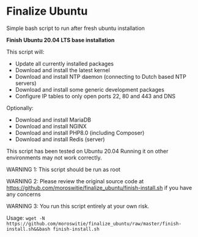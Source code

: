 # Finalize Ubuntu
Simple bash script to run after fresh ubuntu installation

**Finish Ubuntu 20.04 LTS base installation**

This script will:
* Update all currently installed packages
* Download and install the latest kernel
* Download and install NTP daemon (connecting to Dutch based NTP servers)
* Download and install some generic development packages
* Configure IP tables to only open ports 22, 80 and 443 and DNS

Optionally:
* Download and install MariaDB
* Download and install NGINX
* Download and install PHP8.0 (including Composer)
* Download and install Redis (server)

This script has been tested on Ubuntu 20.04  Running it on other environments may not work correctly.

WARNING 1: This script should be run as root

WARNING 2: Please review the original source code at https://github.com/moroswitie/finalize_ubuntu/finish-install.sh if you have any concerns

WARNING 3: You run this script entirely at your own risk.

Usage:
`wget -N https://github.com/moroswitie/finalize_ubuntu/raw/master/finish-install.sh&&bash finish-install.sh`
